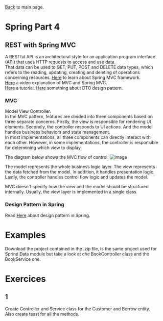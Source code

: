 [Back](../README.md) to main page.

# Spring Part 4

## REST with Spring MVC

A RESTful API is an architectural style for an application program interface (API) that uses HTTP requests to access and use data. <br/>
That data can be used to GET, PUT, POST and DELETE data types, which refers to the reading, updating, creating and deleting of operations concerning resources. 
[Here](https://docs.spring.io/spring-framework/docs/3.2.x/spring-framework-reference/html/mvc.html) to learn about Spring MVC framework. <br/>
[Here](https://www.youtube.com/watch?v=Ku3gsv7_bCc) a video explanation of MVC and Spring MVC. <br/>
[Here](https://spring.io/guides/gs/rest-service/) a tutorial.
[Here](https://www.baeldung.com/java-dto-pattern) something about DTO design pattern.

### MVC
Model View Controller. <br/>
In the MVC pattern, features are divided into three components based on three separate concerns. Firstly, the view is responsible for rendering UI elements. Secondly, the controller responds to UI actions. And the model handles business behaviors and state management. <br/>
In most implementations, all three components can directly interact with each other. However, in some implementations, the controller is responsible for determining which view to display.

The diagram below shows the MVC flow of control:
![image](https://user-images.githubusercontent.com/6083938/167494057-d6ce557e-69f0-45cf-8f51-e866e415557c.png)


The model represents the whole business logic layer. The view represents the data fetched from the model. In addition, it handles presentation logic. Lastly, the controller handles control flow logic and updates the model.

MVC doesn't specify how the view and the model should be structured internally. Usually, the view layer is implemented in a single class.

### Design Pattern in Spring
Read [Here](https://www.baeldung.com/spring-framework-design-patterns) about design pattern in Spring. 

# Examples

Download the project contained in the .zip file, is the same project used for Sprind Data module but take a look at che BookController class and the BookService one.

# Exercices

## 1
Create Controller and Service class for the Customer and Borrow entity.
Also create tesst for all the methods. 

